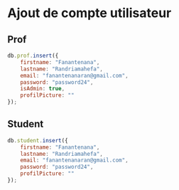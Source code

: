 # Ajout de compte utilisateur
## Prof
```js
db.prof.insert({
    firstname: "Fanantenana",
    lastname: "Randriamahefa",
    email: "fanantenanaran@gmail.com",
    password: "password24",
    isAdmin: true,
    profilPicture: ""
});
```

## Student
```js
db.student.insert({
    firstname: "Fanantenana",
    lastname: "Randriamahefa",
    email: "fanantenanaran@gmail.com",
    password: "password24",
    profilPicture: ""
});
```
